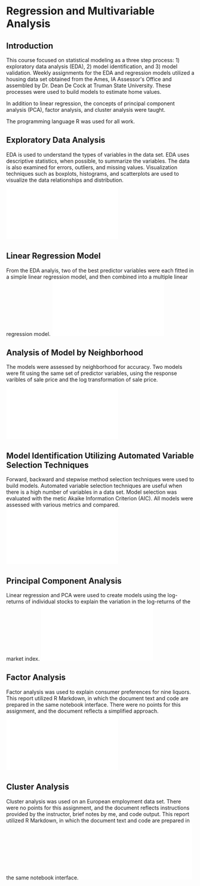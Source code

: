 
# Regression and Multivariable Analysis

## Introduction

This course focused on statistical modeling as a three step process: 1) exploratory data analysis (EDA), 2) model identification, and 3) model validation. Weekly assignments for the EDA and regression models utilized a housing data set obtained from the Ames, IA Assessor's Office and assembled by Dr. Dean De Cock at Truman State University. These processes were used to build models to estimate home values.

In addition to linear regression, the concepts of principal component analysis (PCA), factor analysis, and cluster analysis were taught.

The programming language R was used for all work.

## Exploratory Data Analysis
EDA is used to understand the types of variables in the data set. EDA uses descriptive statistics, when possible, to summarize the variables. The data is also examined for errors, outliers, and missing values. Visualization techniques such as boxplots, histograms, and scatterplots are used to visualize the data relationships and distribution. 
![first assignment](Assignment1_Wanat.pdf)

## Linear Regression Model
From the EDA analyis, two of the best predictor variables were each fitted in a simple linear regression model, and then combined into a multiple linear regression model.
![second assignment](Assignment2_Wanat.pdf)

## Analysis of Model by Neighborhood
The models were assessed by neighborhood for accuracy. Two models were fit using the same set of predictor variables, using the response varibles of sale price and the log transformation of sale price.
![third assignment](Assignment3_Wanat.pdf)

## Model Identification Utilizing Automated Variable Selection Techniques
Forward, backward and stepwise method selection techniques were used to build models. Automated variable selection techniques are useful when there is a high number of variables in a data set. Model selection was evaluated with the metic Akaike Information Criterion (AIC). All models were assessed with various metrics and compared.
![fourth assignment](Assignment5_Wanat.pdf)

## Principal Component Analysis
Linear regression and PCA were used to create models using the log-returns of individual stocks to explain the variation in the log-returns of the market index.
![fifth assignment](Assignment6_Wanat.pdf)

## Factor Analysis
Factor analysis was used to explain consumer preferences for nine liquors. This report utilized R Markdown, in which the document text and code are prepared in the same notebook interface. There were no points for this assignment, and the document reflects a simplified approach. 
![sixth assignment](Assignment7_Wanat.pdf)

## Cluster Analysis
Cluster analysis was used on an European employment data set. There were no points for this assignment, and the document reflects instructions provided by the instructor, brief notes by me, and code output. This report utilized R Markdown, in which the document text and code are prepared in the same notebook interface.
![seventh assignment](Assignment8_Wanat.pdf)
